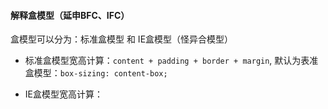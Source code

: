 #### 解释盒模型（延申BFC、IFC）
盒模型可以分为：标准盒模型 和 IE盒模型（怪异合模型）

- 标准盒模型宽高计算：` content + padding + border + margin `, 默认为表准盒模型：` box-sizing: content-box; `

- IE盒模型宽高计算：


